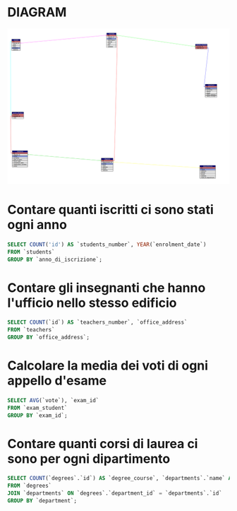 # DIAGRAM

![Diagram](./diagram.png)

# Contare quanti iscritti ci sono stati ogni anno
```sql
SELECT COUNT('id') AS `students_number`, YEAR(`enrolment_date`)
FROM `students`
GROUP BY `anno_di_iscrizione`;
```
# Contare gli insegnanti che hanno l'ufficio nello stesso edificio
```sql
SELECT COUNT(`id`) AS `teachers_number`, `office_address`
FROM `teachers`
GROUP BY `office_address`;
```
# Calcolare la media dei voti di ogni appello d'esame
```sql
SELECT AVG(`vote`), `exam_id`
FROM `exam_student`
GROUP BY `exam_id`;
```
# Contare quanti corsi di laurea ci sono per ogni dipartimento
```sql
SELECT COUNT(`degrees`.`id`) AS `degree_course`, `departments`.`name` AS `department`
FROM `degrees`
JOIN `departments` ON `degrees`.`department_id` = `departments`.`id`
GROUP BY `department`;
```